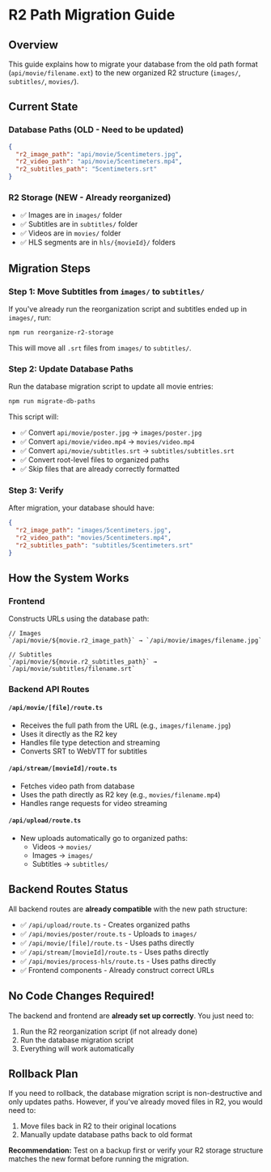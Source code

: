 # R2 Path Migration Guide

## Overview

This guide explains how to migrate your database from the old path format (`api/movie/filename.ext`) to the new organized R2 structure (`images/`, `subtitles/`, `movies/`).

## Current State

### Database Paths (OLD - Need to be updated)
```json
{
  "r2_image_path": "api/movie/5centimeters.jpg",
  "r2_video_path": "api/movie/5centimeters.mp4",
  "r2_subtitles_path": "5centimeters.srt"
}
```

### R2 Storage (NEW - Already reorganized)
- ✅ Images are in `images/` folder
- ✅ Subtitles are in `subtitles/` folder
- ✅ Videos are in `movies/` folder
- ✅ HLS segments are in `hls/{movieId}/` folders

## Migration Steps

### Step 1: Move Subtitles from `images/` to `subtitles/`

If you've already run the reorganization script and subtitles ended up in `images/`, run:

```bash
npm run reorganize-r2-storage
```

This will move all `.srt` files from `images/` to `subtitles/`.

### Step 2: Update Database Paths

Run the database migration script to update all movie entries:

```bash
npm run migrate-db-paths
```

This script will:
- ✅ Convert `api/movie/poster.jpg` → `images/poster.jpg`
- ✅ Convert `api/movie/video.mp4` → `movies/video.mp4`
- ✅ Convert `api/movie/subtitles.srt` → `subtitles/subtitles.srt`
- ✅ Convert root-level files to organized paths
- ✅ Skip files that are already correctly formatted

### Step 3: Verify

After migration, your database should have:

```json
{
  "r2_image_path": "images/5centimeters.jpg",
  "r2_video_path": "movies/5centimeters.mp4",
  "r2_subtitles_path": "subtitles/5centimeters.srt"
}
```

## How the System Works

### Frontend
Constructs URLs using the database path:
```tsx
// Images
`/api/movie/${movie.r2_image_path}` → `/api/movie/images/filename.jpg`

// Subtitles
`/api/movie/${movie.r2_subtitles_path}` → `/api/movie/subtitles/filename.srt`
```

### Backend API Routes

#### `/api/movie/[file]/route.ts`
- Receives the full path from the URL (e.g., `images/filename.jpg`)
- Uses it directly as the R2 key
- Handles file type detection and streaming
- Converts SRT to WebVTT for subtitles

#### `/api/stream/[movieId]/route.ts`
- Fetches video path from database
- Uses the path directly as R2 key (e.g., `movies/filename.mp4`)
- Handles range requests for video streaming

#### `/api/upload/route.ts`
- New uploads automatically go to organized paths:
  - Videos → `movies/`
  - Images → `images/`
  - Subtitles → `subtitles/`

## Backend Routes Status

All backend routes are **already compatible** with the new path structure:

- ✅ `/api/upload/route.ts` - Creates organized paths
- ✅ `/api/movies/poster/route.ts` - Uploads to `images/`
- ✅ `/api/movie/[file]/route.ts` - Uses paths directly
- ✅ `/api/stream/[movieId]/route.ts` - Uses paths directly
- ✅ `/api/movies/process-hls/route.ts` - Uses paths directly
- ✅ Frontend components - Already construct correct URLs

## No Code Changes Required!

The backend and frontend are **already set up correctly**. You just need to:

1. Run the R2 reorganization script (if not already done)
2. Run the database migration script
3. Everything will work automatically

## Rollback Plan

If you need to rollback, the database migration script is non-destructive and only updates paths. However, if you've already moved files in R2, you would need to:

1. Move files back in R2 to their original locations
2. Manually update database paths back to old format

**Recommendation:** Test on a backup first or verify your R2 storage structure matches the new format before running the migration.

